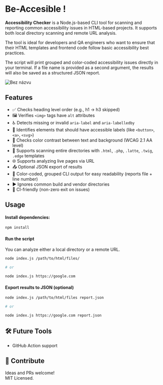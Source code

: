 # Be-Accesible ! 

**Accessibility Checker** is a Node.js-based CLI tool for scanning and reporting common accessibility issues in HTML-based projects. It supports both local directory scanning and remote URL analysis.

The tool is ideal for developers and QA engineers who want to ensure that their HTML templates and frontend code follow basic accessibility best practices.

The script will print grouped and color-coded accessibility issues directly in your terminal. If a file name is provided as a second argument, the results will also be saved as a structured JSON report.

![Bez názvu](https://github.com/user-attachments/assets/40c82668-7894-4560-a7ed-77f892021bdd)


## Features

- ✅ Checks heading level order (e.g., h1 → h3 skipped)
- 🖼️ Verifies `<img>` tags have `alt` attributes
- ♿ Detects missing or invalid `aria-label` and `aria-labelledby`
- 👀 Identifies elements that should have accessible labels (like `<button>`, `<a>`, `<svg>`)
- 🎨 Checks color contrast between text and background (WCAG 2.1 AA level)
- 📂 Supports scanning entire directories with `.html`, `.php`, `.latte`, `.twig`, `.edge` templates
- 🌐 Supports analyzing live pages via URL
- 📤 Optional JSON export of results
- 🎨 Color-coded, grouped CLI output for easy readability (reports file + line number)
- ▶️ Ignores common build and vendor directories
- 📝 CI-friendly (non-zero exit on issues)

## Usage

#### Install dependencies:

```bash
npm install
```

#### Run the script

You can analyze either a local directory or a remote URL.

```bash
node index.js /path/to/html/files/

# or

node index.js https://google.com
```

#### Export results to JSON (optional)

```bash
node index.js /path/to/html/files report.json

# or 

node index.js https://google.com report.json
```

## 🛠 Future Tools

- GitHub Action support


## 🤝 Contribute

Ideas and PRs welcome!  
MIT Licensed.


